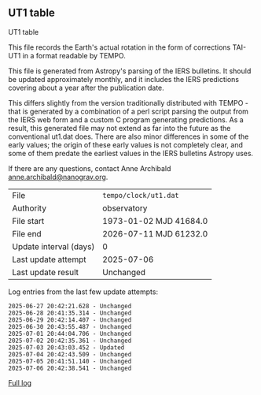 
## UT1 table

UT1 table

This file records the Earth's actual rotation in the form of
corrections TAI-UT1 in a format readable by TEMPO.

This file is generated from Astropy's parsing of the IERS
bulletins. It should be updated approximately monthly, and it
includes the IERS predictions covering about a year after the
publication date.

This differs slightly from the version traditionally distributed
with TEMPO - that is generated by a combination of a perl script
parsing the output from the IERS web form and a custom C program
generating predictions. As a result, this generated file may not
extend as far into the future as the conventional ut1.dat does.
There are also minor differences in some of the early values; the
origin of these early values is not completely clear, and some of
them predate the earliest values in the IERS bulletins Astropy uses.

If there are any questions, contact Anne Archibald
<anne.archibald@nanograv.org>.

|     |     |
|:--- |:--- |
| File | `tempo/clock/ut1.dat` |
| Authority | observatory |
| File start | 1973-01-02 MJD 41684.0 |
| File end | 2026-07-11 MJD 61232.0 |
| Update interval (days) | 0 |
| Last update attempt | 2025-07-06 |
| Last update result | Unchanged |

Log entries from the last few update attempts:
```
2025-06-27 20:42:21.628 - Unchanged
2025-06-28 20:41:35.314 - Unchanged
2025-06-29 20:42:14.407 - Unchanged
2025-06-30 20:43:55.487 - Unchanged
2025-07-01 20:44:04.706 - Unchanged
2025-07-02 20:42:35.361 - Unchanged
2025-07-03 20:43:03.452 - Updated
2025-07-04 20:42:43.509 - Unchanged
2025-07-05 20:41:51.140 - Unchanged
2025-07-06 20:42:38.541 - Unchanged
```
[Full log](https://raw.githubusercontent.com/ipta/pulsar-clock-corrections/main/log/tempo/clock/ut1.dat.log)
